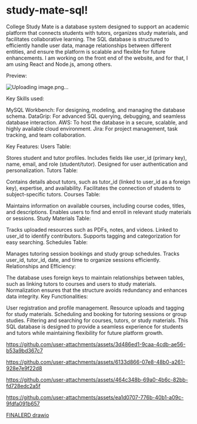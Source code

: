 # study-mate-sql!
College Study Mate is a database system designed to support an academic platform that connects students with tutors, organizes study materials, and facilitates collaborative learning. The SQL database is structured to efficiently handle user data, manage relationships between different entities, and ensure the platform is scalable and flexible for future enhancements. I am working on the front end of the website, and for that, I am using React and Node.js, among others.

Preview:

![Uploading image.png…]()



Key Skills used:

  MySQL Workbench: For designing, modeling, and managing the database schema.
  DataGrip: For advanced SQL querying, debugging, and seamless database interaction.
  AWS: To host the database in a secure, scalable, and highly available cloud environment.
  Jira: For project management, task tracking, and team collaboration.

Key Features:
Users Table:

  Stores student and tutor profiles.
  Includes fields like user_id (primary key), name, email, and role (student/tutor).
  Designed for user authentication and personalization.
  Tutors Table:
  
  Contains details about tutors, such as tutor_id (linked to user_id as a foreign key), expertise, and availability.
  Facilitates the connection of students to subject-specific tutors.
  Courses Table:
  
  Maintains information on available courses, including course codes, titles, and descriptions.
  Enables users to find and enroll in relevant study materials or sessions.
  Study Materials Table:
  
  Tracks uploaded resources such as PDFs, notes, and videos.
  Linked to user_id to identify contributors.
  Supports tagging and categorization for easy searching.
  Schedules Table:
  
  Manages tutoring session bookings and study group schedules.
  Tracks user_id, tutor_id, date, and time to organize sessions efficiently.
  Relationships and Efficiency:
  
  The database uses foreign keys to maintain relationships between tables, such as linking tutors to courses and users to study materials.
  Normalization ensures that the structure avoids redundancy and enhances data integrity.
  Key Functionalities:
  
  User registration and profile management.
  Resource uploads and tagging for study materials.
  Scheduling and booking for tutoring sessions or group studies.
  Filtering and searching for courses, tutors, or study materials.
  This SQL database is designed to provide a seamless experience for students and tutors while maintaining flexibility for future platform growth.


https://github.com/user-attachments/assets/3d486ed1-9caa-4cdb-ae56-b53a9bd367c7



https://github.com/user-attachments/assets/6133d866-07e8-48b0-a261-928e7e9f22d8



https://github.com/user-attachments/assets/464c348b-69a0-4b6c-82bb-fd728edc2a5f



https://github.com/user-attachments/assets/ea1d0707-776b-40b1-a09c-9fdfa091b657





[FINALERD drawio](https://github.com/user-attachments/assets/79e9a956-d834-450f-8055-8b2f824f89a0)
